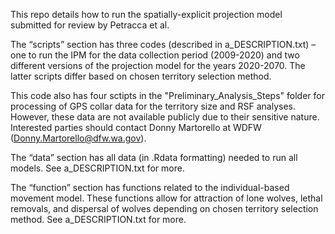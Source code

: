 
This repo details how to run the spatially-explicit projection model
submitted for review by Petracca et al.

The “scripts” section has three codes (described in a_DESCRIPTION.txt) –
one to run the IPM for the data collection period (2009-2020) and two
different versions of the projection model for the years 2020-2070. The
latter scripts differ based on chosen territory selection method. 

This code also has four sctipts in the "Preliminary_Analysis_Steps" folder for processing of GPS collar data for the territory size and RSF analyses. However, these data are not available publicly due to their sensitive nature. Interested parties should contact Donny Martorello at WDFW (Donny.Martorello@dfw.wa.gov).

The “data” section has all data (in .Rdata formatting) needed to run all
models. See a_DESCRIPTION.txt for more.

The “function” section has functions related to the individual-based
movement model. These functions allow for attraction of lone wolves,
lethal removals, and dispersal of wolves depending on chosen territory
selection method. See a_DESCRIPTION.txt for more.
